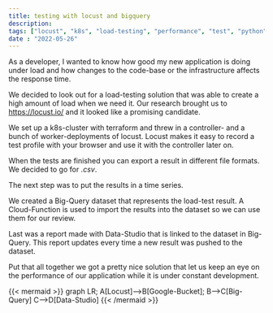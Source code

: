 ```yaml
---
title: testing with locust and bigquery
description:
tags: ["locust", "k8s", "load-testing", "performance", "test", "python", "gcp", "google-cloud", "bigquery"]
date : "2022-05-26"
---
```


As a developer, I wanted to know how good my new application is doing under load and how changes to the code-base
or the infrastructure affects the response time.

We decided to look out for a load-testing solution that was able to create a high amount of load when we need it.
Our research brought us to https://locust.io/ and it looked like a promising candidate.

We set up a k8s-cluster with terraform and threw in a controller- and a bunch of worker-deployments of locust.
Locust makes it easy to record a test profile with your browser and use it with the controller later on.

When the tests are finished you can export a result in different file formats. We decided to go for *.csv*.

The next step was to put the results in a time series.

We created a Big-Query dataset that represents the load-test result.
A Cloud-Function is used to import the results into the dataset so we can use them for our review.

Last was a report made with Data-Studio that is linked to the dataset in Big-Query.
This report updates every time a new result was pushed to the dataset.

Put that all together we got a pretty nice solution that let us keep an eye on the performance of our application
while it is under constant development.

{{< mermaid >}}
graph LR;
A[Locust]-->B[Google-Bucket];
B-->C[Big-Query]
C-->D[Data-Studio]
{{< /mermaid >}}
